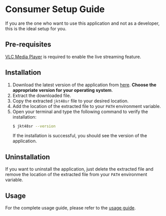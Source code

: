 # Consumer Setup Guide

If you are the one who want to use this application and not as a developer, this is the ideal setup for you.

## Pre-requisites

[VLC Media Player](https://www.videolan.org/vlc/index.html) is required to enable the live streaming feature.

## Installation

1. Download the latest version of the application from [here](https://github.com/adrianfinantyo/jkt48-showroom-cli/releases/latest). <b>Choose the appropriate version for your operating system</b>.
2. Extract the downloaded file.
3. Copy the extracted `jkt48sr` file to your desired location.
4. Add the location of the extracted file to your `PATH` environment variable.
5. Open your terminal and type the following command to verify the installation:
   ```bash
   $ jkt48sr --version
   ```
   If the installation is successful, you should see the version of the application.

## Uninstallation

If you want to uninstall the application, just delete the extracted file and remove the location of the extracted file from your `PATH` environment variable.

## Usage

For the complete usage guide, please refer to the [usage guide](./USAGE.md).

